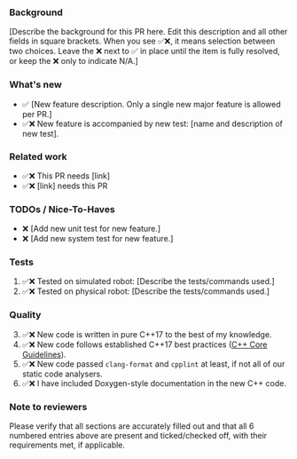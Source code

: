 ### Background

[Describe the background for this PR here.
Edit this description and all other fields in square brackets. When you see ✅❌, it means selection between two choices. Leave the ❌ next to ✅ in place until the item is fully resolved, or keep the ❌ only to indicate N/A.]

### What's new
- ✅ [New feature description. Only a single new major feature is allowed per PR.]
- ✅❌ New feature is accompanied by new test: [name and description of new test].

### Related work
- ✅❌ This PR needs [link]
- ✅❌ [link] needs this PR

### TODOs / Nice-To-Haves
- ❌ [Add new unit test for new feature.]
- ❌ [Add new system test for new feature.]

### Tests
1. ✅❌ Tested on simulated robot: [Describe the tests/commands used.]
2. ✅❌ Tested on physical robot: [Describe the tests/commands used.]

### Quality
3. ✅❌ New code is written in pure C++17 to the best of my knowledge.
4. ✅❌ New code follows established C++17 best practices ([C++ Core Guidelines](https://isocpp.github.io/CppCoreGuidelines/CppCoreGuidelines)).
5. ✅❌ New code passed `clang-format` and `cpplint` at least, if not all of our static code analysers.
6. ✅❌ I have included Doxygen-style documentation in the new C++ code.

### Note to reviewers
Please verify that all sections are accurately filled out and that all 6 numbered entries above are present and ticked/checked off, with their requirements met, if applicable.
